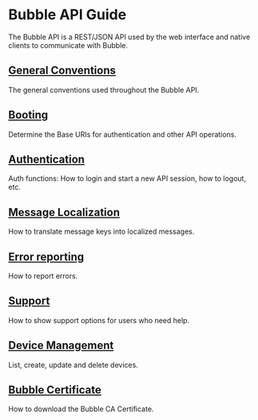 # Bubble API Guide

The Bubble API is a REST/JSON API used by the web interface and native clients to communicate with Bubble.

## [General Conventions](general.md)
The general conventions used throughout the Bubble API.

## [Booting](boot.md)
Determine the Base URIs for authentication and other API operations.

## [Authentication](auth.md)
Auth functions: How to login and start a new API session, how to logout, etc.

## [Message Localization](message_localization.md)
How to translate message keys into localized messages.

## [Error reporting](errors.md)
How to report errors.

## [Support](support.md)
How to show support options for users who need help.

## [Device Management](devices.md)
List, create, update and delete devices.

## [Bubble Certificate](cert.md)
How to download the Bubble CA Certificate.
